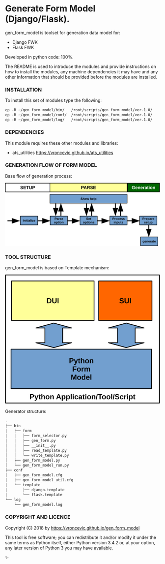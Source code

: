 # Generate Form Model (Django/Flask).

gen_form_model is toolset for generation data model for:
* Django FWK
* Flask FWK

Developed in python code: 100%.

The README is used to introduce the modules and provide instructions on
how to install the modules, any machine dependencies it may have and any
other information that should be provided before the modules are installed.

### INSTALLATION

To install this set of modules type the following:

```
cp -R ~/gen_form_model/bin/   /root/scripts/gen_form_model/ver.1.0/
cp -R ~/gen_form_model/conf/  /root/scripts/gen_form_model/ver.1.0/
cp -R ~/gen_form_model/log/   /root/scripts/gen_form_model/ver.1.0/
```

### DEPENDENCIES

This module requires these other modules and libraries:

* ats_utilities https://vroncevic.github.io/ats_utilities

### GENERATION FLOW OF FORM MODEL

Base flow of generation process:

![alt tag](https://raw.githubusercontent.com/vroncevic/gen_form_model/dev/python-tool-docs/gen_form_model_flow.png)

### TOOL STRUCTURE

gen_form_model is based on Template mechanism:

![alt tag](https://raw.githubusercontent.com/vroncevic/gen_form_model/dev/python-tool-docs/gen_form_model.png)

Generator structure:

```
.
├── bin
│   ├── form
│   │   ├── form_selector.py
│   │   ├── gen_form.py
│   │   ├── __init__.py
│   │   ├── read_template.py
│   │   └── write_template.py
│   ├── gen_form_model.py
│   └── gen_form_model_run.py
├── conf
│   ├── gen_form_model.cfg
│   ├── gen_form_model_util.cfg
│   └── template
│       ├── django.template
│       └── flask.template
└── log
    └── gen_form_model.log

```

### COPYRIGHT AND LICENCE

Copyright (C) 2018 by https://vroncevic.github.io/gen_form_model

This tool is free software; you can redistribute it and/or modify
it under the same terms as Python itself, either Python version 3.4.2 or,
at your option, any later version of Python 3 you may have available.

:sparkles:
